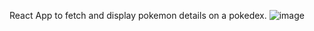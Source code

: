 React App to fetch and display pokemon details on a pokedex.
![image](https://user-images.githubusercontent.com/43330221/116804864-e751d800-aae7-11eb-93e3-952d8fc3f0c7.png)
